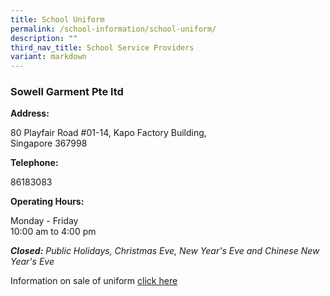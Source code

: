 ```yaml
---
title: School Uniform
permalink: /school-information/school-uniform/
description: ""
third_nav_title: School Service Providers
variant: markdown
---
```

### Sowell Garment Pte ltd
**Address:**

80 Playfair Road #01-14,
Kapo Factory Building,  
Singapore 367998

**Telephone:**  

86183083

**Operating Hours:**  

Monday - Friday   
10:00 am to 4:00 pm

_**Closed:** Public Holidays, Christmas Eve, New Year's Eve and Chinese New Year's Eve_

Information on sale of uniform [click here](/files/Information_on_sale_of_uniform.pdf)